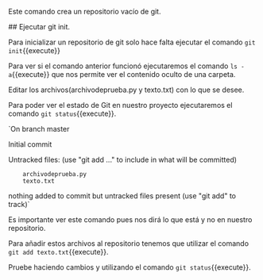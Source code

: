Este comando crea un repositorio vacío de git.

## Ejecutar git init.

Para inicializar un repositorio de git solo hace falta ejecutar el comando `git init`{{execute}}

Para ver si el comando anterior funcionó ejecutaremos el comando `ls -a`{{execute}} que nos permite ver el contenido oculto de una carpeta.

Editar los archivos(archivodeprueba.py y texto.txt) con lo que se desee.

Para poder ver el estado de Git en nuestro proyecto ejecutaremos el comando `git status`{{execute}}.

`On branch master

Initial commit

Untracked files:
  (use "git add <file>..." to include in what will be committed)

        archivodeprueba.py
        texto.txt

nothing added to commit but untracked files present (use "git add" to track)`


Es importante ver este comando pues nos dirá lo que está y no en nuestro repositorio.

Para añadir estos archivos al repositorio tenemos que utilizar el comando `git add texto.txt`{{execute}}.

Pruebe haciendo cambios y utilizando el comando `git status`{{execute}}.


